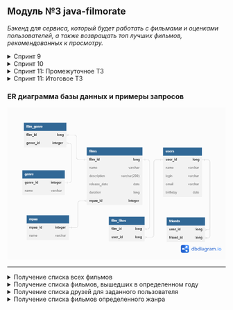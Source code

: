 ## Модуль №3 java-filmorate 
_Бэкенд для сервиса, который будет работать с фильмами и оценками пользователей, а также возвращать топ лучших фильмов, 
рекомендованных к просмотру._


<details>
  <summary>Спринт 9</summary> 

1. Модели данных — Film и User
2. Хранение данных в памяти приложения
3. REST-контроллеры: FilmController будет обслуживать фильмы, а UserController — пользователей.
4. Валидация данных, которые приходят в запросе на добавление нового фильма или пользователя. Проверяется тестами Unit5
5. Логирование

</details>

<details>
  <summary>Спринт 10</summary> 

1. Архитектура и новая логика проекта:
интерфейсы FilmStorage и UserStorage, классы InMemoryFilmStorage и InMemoryUserStorage, 
классы UserService и FilmService.
2. Зависимости -> @Service, @Component, @Autowired
3. API -> соответствие REST 
4. ExceptionHandler для централизованной обработки ошибок
</details>  

<details>
  <summary>Спринт 11: Промежуточное ТЗ</summary>

1. Проектирование базы данных, создание схемы
2. Примеры запросов для основных операций приложения.
</details>

<details>
  <summary>Спринт 11: Итоговое ТЗ</summary> 

1. ...
2. ...
</details>

### ER диаграмма базы данных и примеры запросов

![модель](src/main/resources/DB-filmorate.png)

---

<details>
  <summary>Получение списка всех фильмов</summary> 

```sql
SELECT * 
FROM films;
```
</details>  


<details>
  <summary>Получение списка фильмов, вышедших в определенном году</summary>

```sql
  SELECT f.name, f.release_year 
  FROM films f 
  WHERE f.release_year = 2020;
```

</details>  

<details>
  <summary>Получение списка друзей для заданного пользователя</summary>

```sql
  SELECT us.name 
  FROM friends fr 
  INNER JOIN users us ON us.user_id = fr.friend_id 
  WHERE fr.user_id = 12;
```

</details>  

<details>
  <summary>Получение списка фильмов определенного жанра</summary>

```sql
  SELECT f.name AS title, f.release_year, g.name AS genre
  FROM films f
  INNER JOIN film_genre fg ON fg.film_id = f.film_id
  INNER JOIN genre g ON g.genre_id = fg.genre_id
  WHERE g.name = 'Комедия';
```

</details>  


